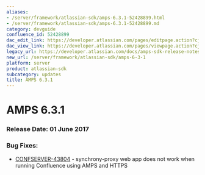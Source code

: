 ```yaml
---
aliases:
- /server/framework/atlassian-sdk/amps-6.3.1-52428899.html
- /server/framework/atlassian-sdk/amps-6.3.1-52428899.md
category: devguide
confluence_id: 52428899
dac_edit_link: https://developer.atlassian.com/pages/editpage.action?cjm=wozere&pageId=52428899
dac_view_link: https://developer.atlassian.com/pages/viewpage.action?cjm=wozere&pageId=52428899
legacy_url: https://developer.atlassian.com/docs/amps-sdk-release-notes/amps-sdk-6-x-and-up-release-notes/amps-6-3-1
new_url: /server/framework/atlassian-sdk/amps-6-3-1
platform: server
product: atlassian-sdk
subcategory: updates
title: AMPS 6.3.1
---
```

# AMPS 6.3.1

### Release Date: 01 June 2017

### Bug Fixes: 

-   <a href="https://jira.atlassian.com/browse/CONFSERVER-43804" class="external-link">CONFSERVER-43804</a> - synchrony-proxy web app does not work when running Confluence using AMPS and HTTPS










